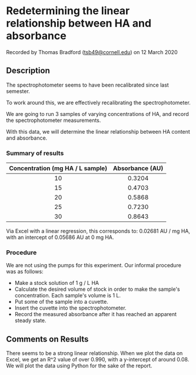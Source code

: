 # Redetermining the linear relationship between HA and absorbance

Recorded by Thomas Bradford (tsb49@cornell.edu) on 12 March 2020

## Description 

The spectrophotometer seems to have been recalibrated since last semester. 

To work around this, we are effectively recalibrating the spectrophotometer. 

We are going to run 3 samples of varying concentrations of HA, and record the spectrophotometer measurements. 

With this data, we will determine the linear relationship between HA content and absorbance. 

### Summary of results 

| Concentration (mg HA / L sample) | Absorbance (AU)|
|:---:|:---:|
| 10| 0.3204 |
|15 | 0.4703|
|20| 0.5868 |
|25|0.7230 |
|30|0.8643 |

Via Excel with a linear regression, this corresponds to: 0.02681 AU / mg HA, with an intercept of 0.05686 AU at 0 mg HA.

### Procedure
We are not using the pumps for this experiment. Our informal procedure was as follows: 

- Make a stock solution of 1 g / L HA
- Calculate the desired volume of stock in order to make the sample's concentration. Each sample's volume is 1 L. 
- Put some of the sample into a cuvette. 
- Insert the cuvette into the spectrophotometer. 
- Record the measured absorbance after it has reached an apparent steady state. 

## Comments on Results
There seems to be a strong linear relationship. 
When we plot the data on Excel, we get an R^2 value of over 0.990, with a y-intercept of around 0.08.
We will plot the data using Python for the sake of the report. 

